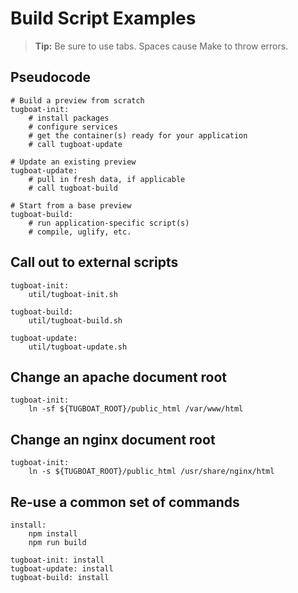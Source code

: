 
# Build Script Examples

> **Tip:** Be sure to use tabs. Spaces cause Make to throw errors.

## Pseudocode

```
# Build a preview from scratch
tugboat-init:
    # install packages
    # configure services
    # get the container(s) ready for your application
    # call tugboat-update

# Update an existing preview
tugboat-update:
    # pull in fresh data, if applicable
    # call tugboat-build

# Start from a base preview
tugboat-build:
    # run application-specific script(s)
    # compile, uglify, etc.
```

## Call out to external scripts

```
tugboat-init:
    util/tugboat-init.sh

tugboat-build:
    util/tugboat-build.sh

tugboat-update:
    util/tugboat-update.sh
```

## Change an apache document root

```
tugboat-init:
    ln -sf ${TUGBOAT_ROOT}/public_html /var/www/html
```

## Change an nginx document root

```
tugboat-init:
    ln -s ${TUGBOAT_ROOT}/public_html /usr/share/nginx/html
```

## Re-use a common set of commands

```
install:
    npm install
    npm run build

tugboat-init: install
tugboat-update: install
tugboat-build: install
```
